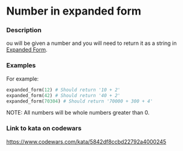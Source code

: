 # Number in expanded form

### Description
ou will be given a number and you will need to return it as a string in [Expanded Form](https://www.mathplacementreview.com/arithmetic/whole-numbers.php#expanded-form).

### Examples
For example:
```ruby
expanded_form(12) # Should return '10 + 2'
expanded_form(42) # Should return '40 + 2'
expanded_form(70304) # Should return '70000 + 300 + 4'
```
NOTE: All numbers will be whole numbers greater than 0.

### Link to kata on codewars
https://www.codewars.com/kata/5842df8ccbd22792a4000245
